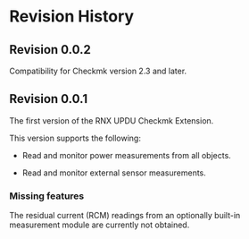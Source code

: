 # Revision History

## Revision 0.0.2

Compatibility for Checkmk version 2.3 and later.

## Revision 0.0.1

The first version of the RNX UPDU Checkmk Extension.

This version supports the following:

- Read and monitor power measurements from all objects.

- Read and monitor external sensor measurements.

### Missing features

The residual current (RCM) readings from an optionally
built-in measurement module are currently not obtained.
